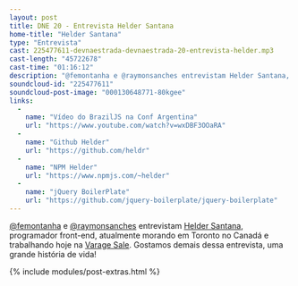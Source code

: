 ```yaml
---
layout: post
title: DNE 20 - Entrevista Helder Santana
home-title: "Helder Santana"
type: "Entrevista"
cast: 225477611-devnaestrada-devnaestrada-20-entrevista-helder.mp3
cast-length: "45722678"
cast-time: "01:16:12"
description: "@femontanha e @raymonsanches entrevistam Helder Santana, programador front-end, atualmente morando em Toronto no Canadá e trabalhando hoje na Varage Sale. Gostamos demais dessa entrevista, uma grande história de vida!"
soundcloud-id: "225477611"
soundcloud-post-image: "000130648771-80kgee"
links:
  -
    name: "Vídeo do BrazilJS na Conf Argentina"
    url: "https://www.youtube.com/watch?v=wxDBF3OOaRA"
  -
    name: "Github Helder"
    url: "https://github.com/heldr"
  -
    name: "NPM Helder"
    url: "https://www.npmjs.com/~helder"
  -
    name: "jQuery BoilerPlate"
    url: "https://github.com/jquery-boilerplate/jquery-boilerplate"
---
```


[@femontanha](http://twitter.com/femontanha) e [@raymonsanches](http://twitter.com/raymonsanches) entrevistam [Helder Santana](https://github.com/heldr), programador front-end, atualmente morando em Toronto no Canadá e trabalhando hoje na [Varage Sale](https://www.varagesale.com/). Gostamos demais dessa entrevista, uma grande história de vida!

{% include modules/post-extras.html %}